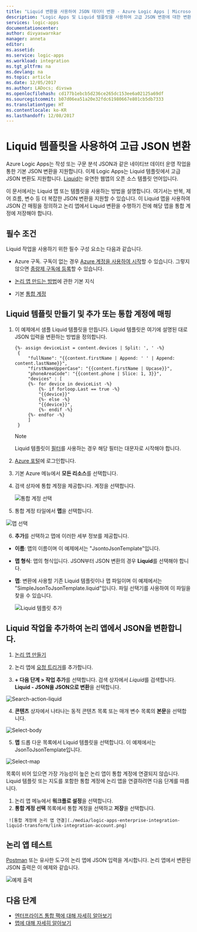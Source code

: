 ```yaml
---
title: "Liquid 변환을 사용하여 JSON 데이터 변환 - Azure Logic Apps | Microsoft Docs"
description: "Logic Apps 및 Liquid 템플릿을 사용하여 고급 JSON 변환에 대한 변환 또는 맵을 만듭니다."
services: logic-apps
documentationcenter: 
author: divyaswarnkar
manager: anneta
editor: 
ms.assetid: 
ms.service: logic-apps
ms.workload: integration
ms.tgt_pltfrm: na
ms.devlang: na
ms.topic: article
ms.date: 12/05/2017
ms.author: LADocs; divswa
ms.openlocfilehash: cd177b1ebcb5d236ce265dc153ee6a02125a69df
ms.sourcegitcommit: b07d06ea51a20e32fdc61980667e801cb5db7333
ms.translationtype: HT
ms.contentlocale: ko-KR
ms.lasthandoff: 12/08/2017
---
```

# <a name="advanced-json-transformations-using-liquid-template"></a>Liquid 템플릿을 사용하여 고급 JSON 변환
Azure Logic Apps는 작성 또는 구문 분석 JSON과 같은 네이티브 데이터 운영 작업을 통한 기본 JSON 변환을 지원합니다. 이제 Logic Apps는 Liquid 템플릿에서 고급 JSON 변환도 지원합니다. [Liquid](https://shopify.github.io/liquid/)는 유연한 웹앱의 오픈 소스 템플릿 언어입니다.
 
이 문서에서는 Liquid 맵 또는 템플릿을 사용하는 방법을 설명합니다. 여기서는 반복, 제어 흐름, 변수 등 더 복잡한 JSON 변환을 지원할 수 있습니다. 이 Liquid 맵을 사용하여 JSON 간 매핑을 정의하고 논리 앱에서 Liquid 변환을 수행하기 전에 해당 맵을 통합 계정에 저장해야 합니다.

## <a name="prerequisites"></a>필수 조건
Liquid 작업을 사용하기 위한 필수 구성 요소는 다음과 같습니다.

* Azure 구독. 구독이 없는 경우 [Azure 계정을 사용하여 시작](https://azure.microsoft.com/free/)할 수 있습니다. 그렇지 않으면 [종량제 구독에 등록](https://azure.microsoft.com/pricing/purchase-options/)할 수 있습니다.

* [논리 앱 만드는 방법](../logic-apps/logic-apps-create-a-logic-app.md)에 관한 기본 지식

* 기본 [통합 계정](logic-apps-enterprise-integration-create-integration-account.md)


## <a name="create-and-add-liquid-template-or-map-to-integration-account"></a>Liquid 템플릿 만들기 및 추가 또는 통합 계정에 매핑

1. 이 예제에서 샘플 Liquid 템플릿을 만듭니다. Liquid 템플릿은 여기에 설명된 대로 JSON 입력을 변환하는 방법을 정의합니다.

   ```
   {%- assign deviceList = content.devices | Split: ', ' -%}
    {
        "fullName": "{{content.firstName | Append: ' ' | Append: content.lastName}}",
        "firstNameUpperCase": "{{content.firstName | Upcase}}",
        "phoneAreaCode": "{{content.phone | Slice: 1, 3}}",
        "devices" : [
        {%- for device in deviceList -%}
            {%- if forloop.Last == true -%}
            "{{device}}"
            {%- else -%}
            "{{device}}",
            {%- endif -%}
        {%- endfor -%}
        ]
    }
    ```
    > [!NOTE]
    > Liquid 템플릿이 [필터](https://shopify.github.io/liquid/basics/introduction/#filters)를 사용하는 경우 해당 필터는 대문자로 시작해야 합니다. 

2. [Azure 포털](https://portal.azure.com)에 로그인합니다.

3. 기본 Azure 메뉴에서 **모든 리소스**를 선택합니다. 

4. 검색 상자에 통합 계정을 제공합니다. 계정을 선택합니다.

   ![통합 계정 선택](./media/logic-apps-enterprise-integration-liquid-transform/select-integration-account.png)

5.  통합 계정 타일에서 **맵**을 선택합니다.

   ![맵 선택](./media/logic-apps-enterprise-integration-liquid-transform/add-maps.png)

6. **추가**를 선택하고 맵에 이러한 세부 정보를 제공합니다.
  * **이름**: 맵의 이름이며 이 예제에서는 "JsontoJsonTemplate"입니다.
  * **맵 형식**: 맵의 형식입니다. JSON부터 JSON 변환의 경우 **Liquid**를 선택해야 합니다.
  * **맵**: 변환에 사용할 기존 Liquid 템플릿이나 맵 파일이며 이 예제에서는 "SimpleJsonToJsonTemplate.liquid"입니다. 파일 선택기를 사용하여 이 파일을 찾을 수 있습니다.

    ![Liquid 템플릿 추가](./media/logic-apps-enterprise-integration-liquid-transform/add-liquid-template.png)

    
## <a name="add-the-liquid-action-to-transform-json-in-your-logic-app"></a>Liquid 작업을 추가하여 논리 앱에서 JSON을 변환합니다.

1. [논리 앱 만들기](logic-apps-create-a-logic-app.md)

2. 논리 앱에 [요청 트리거](../connectors/connectors-native-reqres.md#use-the-http-request-trigger)를 추가합니다.

3. **+ 다음 단계 > 작업 추가**를 선택합니다. 검색 상자에서 *Liquid*를 검색합니다. **Liquid - JSON을 JSON으로 변환**을 선택합니다.

  ![Search-action-liquid](./media/logic-apps-enterprise-integration-liquid-transform/search-action-liquid.png)

4. **콘텐츠** 상자에서 나타나는 동적 콘텐츠 목록 또는 매개 변수 목록의 **본문**을 선택합니다. 
  
  ![Select-body](./media/logic-apps-enterprise-integration-liquid-transform/select-body.png)
 
5. **맵** 드롭 다운 목록에서 Liquid 템플릿을 선택합니다. 이 예제에서는 JsonToJsonTemplate입니다.

  ![Select-map](./media/logic-apps-enterprise-integration-liquid-transform/select-map.png)

   목록이 비어 있으면 가장 가능성이 높은 논리 앱이 통합 계정에 연결되지 않습니다. Liquid 템플릿 또는 지도를 포함한 통합 계정에 논리 앱을 연결하려면 다음 단계를 따릅니다.

   1. 논리 앱 메뉴에서 **워크플로 설정**을 선택합니다. 
   2. **통합 계정 선택** 목록에서 통합 계정을 선택하고 **저장**을 선택합니다.

     ![통합 계정에 논리 앱 연결](./media/logic-apps-enterprise-integration-liquid-transform/link-integration-account.png)


## <a name="test-your-logic-app"></a>논리 앱 테스트

   [Postman](https://www.getpostman.com/postman) 또는 유사한 도구의 논리 앱에 JSON 입력을 게시합니다. 논리 앱에서 변환된 JSON 출력은 이 예제와 같습니다.
  
   ![예제 출력](./media/logic-apps-enterprise-integration-liquid-transform/example-output.png)


## <a name="next-steps"></a>다음 단계
* [엔터프라이즈 통합 팩에 대해 자세히 알아보기](../logic-apps/logic-apps-enterprise-integration-overview.md "엔터프라이즈 통합 팩에 대해 알아보기")  
* [맵에 대해 자세히 알아보기](../logic-apps/logic-apps-enterprise-integration-maps.md "엔터프라이즈 통합 맵에 대해 알아보기")  

